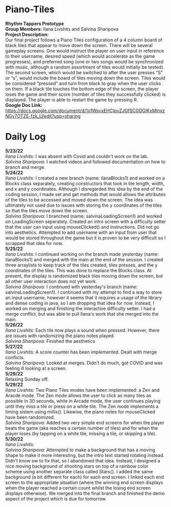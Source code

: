 # Piano-Tiles
**Rhythm Tappers Prototype** <br />
**Group Members:** Ilana Livshits and Salvina Sharipova <br />
**Project Description:** <br />
Our final project follows a Piano Tiles configuration of a 4 column board of black tiles that appear to move down the screen. There will be several gameplay screens. One would instruct the player on user input in reference to their username, desired speed (which would accelerate as the game progresses), and preferred song (one or two songs would be synchronized with music, although a random assortment of tiles would initially be tested). The second screen, which would be switched to after the user presses “S” or “s”, would include the board of tiles moving down the screen. Tiles would be considered “pressed” and turn from black to gray when the user clicks on them. If a black tile touches the bottom edge of the screen, the player loses the game and their score (number of tiles they successfully clicked) is displayed. The player is able to restart the game by pressing R. <br />
**Google Doc Link:** https://docs.google.com/document/d/1o1WsvxEHCIpvZJGfSCGDGlKxMInxzNGv7OTZE-fzk_U/edit?usp=sharing

# Daily Log
**5/23/22** <br />
*Ilana Livshits:* I was absent with Covid and couldn't work on the lab. <br />
*Salvina Sharipova:* I watched videos and followed documentation on how to branch and merge. <br />
**5/24/22** <br />
*Ilana Livshits:* I created a new branch (name: ilanaBlocks1) and worked on a Blocks class separately, creating constructors that took in tile length, width, and x and y coordinates. Although I disregarded this idea by the end of the coding session, I made set and get methods that would allows the attributes of the tiles to be accessed and moved down the screen. The idea was ultimately not used due to issues with storing the y coordinates of the tiles so that the tiles move down the screen. <br />
*Salvina Sharipova:* I branched (name: salvinaLoadingScreen1) and worked on LoadingScreen seperately. Created an intro screen with a difficulty setter that the user can input using mouseClicked() and instructions. Did not go into aesthetics. Attempted to add username with an input from user that would be stored throughout the game but it is proven to be very difficult so I scrapped that idea for now. <br />
**5/25/22** <br />
*Ilana Livshits:* I continued working on the branch made yesterday (name: ilanaBlocks1) and merged with the main at the end of the session. I created three arraylists to keep track of the tiles created, tiles presses, and the y coordinates of the tiles. This was done to replace the Blocks class. At present, the display is randomized black tiles moving down the screen, but all other user interaction does not yet work. <br />
*Salvina Sharipova:* I continued with yesterday's branch (name: salvinaLoadingScreen1). I continued with my attempt to find a way to store an input username, however it seems that it requires a usage of the library and dense coding in java, so I am dropping that idea for now. Instead, I worked on merging and finishing the interactive difficulty setter. I had a merge conflict, but was able to pull Ilana's work that she merged into the main. <br />
**5/26/22** <br />
*Ilana Livshits:* Each tile now plays a sound when pressed. However, there are issues with randomizing the piano notes played. <br />
*Salvina Sharipova:* Finished the aesthetics  <br />
**5/27/22** <br />
*Ilana Livshits:* A score counter has been implemented. Dealt with merge conflicts. <br /> 
*Salvina Sharipova:* Looked at merges. Didn't do much, got COVID and was feeling ill looking at a screen. <br />
**5/29/22** <br />
Relaxing Sunday off. <br />
**5/29/22** <br />
*Ilana Livshits:* Two Piano Tiles modes have been implemented: a Zen and Aracde mode. The Zen mode allows the user to click as many tiles as possible in 30 seconds, while in Arcade mode, the user continues playing until they miss a tile or press on a white tile. The Zen mode implements a timing sistem using millis(). Likewise, the piano notes for mouseClicked have been randomized. <br /> 
*Salvina Sharipova:* Added two very simple end screens for when the player beats the game (aka reaches a certain number of tiles) and for when the player loses (by tapping on a white tile, missing a tile, or skipping a tile). <br />
**5/30/22** <br />
*Ilana Livshits:* <br /> 
*Salvina Sharipova:* Attempted to make a background that has a moving shape to make it more interesting, but the intro text started rotating instead. Didn't know ow to fix that, so I abandoned that idea. Instead, I designed a nice moving background of shooting stars on top of a rainbow color scheme using another separate class called Stars{}. I added the same background (a bit different for each) for each end screen. I linked each end screen to the appropriate situation (where the winning end screen displays when the player reached a certain count whilst the losing end screen displays otherwise). We merged into the final branch and finished the demo aspect of the project which is due for tomorrow. <br />

